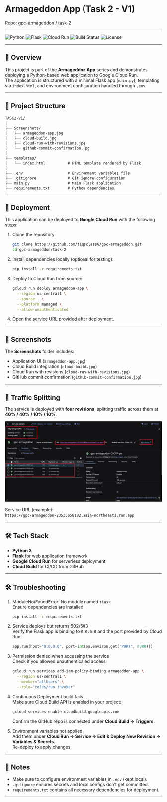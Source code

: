 # Armageddon App (Task 2 - V1)

Repo: [gpc-armageddon / task-2](https://github.com/tiqsclass6/gpc-armageddon/tree/task-2)

---

![Python](https://img.shields.io/badge/python-3.9%2B-blue?logo=python&logoColor=white)
![Flask](https://img.shields.io/badge/flask-webapp-green?logo=flask&logoColor=white)
![Cloud Run](https://img.shields.io/badge/Google%20Cloud-Run-4285F4?logo=googlecloud&logoColor=white)
![Build Status](https://img.shields.io/badge/build-passing-brightgreen)
![License](https://img.shields.io/badge/license-MIT-lightgrey)

---

## 📖 Overview

This project is part of the **Armageddon App** series and demonstrates deploying a Python-based web application to Google Cloud Run.  
The application is structured with a minimal Flask app (`main.py`), templating via `index.html`, and environment configuration handled through `.env`.

---

## 📂 Project Structure

```plaintext
TASK2-V1/
│
├── Screenshots/
│   ├── armageddon-app.jpg
│   ├── cloud-build.jpg
│   ├── cloud-run-with-revisions.jpg
│   └── github-commit-confirmation.jpg
│
├── templates/
│   └── index.html          # HTML template rendered by Flask
│
├── .env                    # Environment variables file
├── .gitignore              # Git ignore configuration
├── main.py                 # Main Flask application
├── requirements.txt        # Python dependencies
```

---

## 🚀 Deployment

This application can be deployed to **Google Cloud Run** with the following steps:

1. Clone the repository:

   ```bash
   git clone https://github.com/tiqsclass6/gpc-armageddon.git
   cd gpc-armageddon/task-2
   ```

1. Install dependencies locally (optional for testing):

   ```bash
   pip install -r requirements.txt
   ```

1. Deploy to Cloud Run from source:

   ```bash
   gcloud run deploy armageddon-app \
     --region us-central1 \
     --source . \
     --platform managed \
     --allow-unauthenticated
   ```

1. Open the service URL provided after deployment.

---

## 📸 Screenshots

The **Screenshots** folder includes:

- Application UI (`armageddon-app.jpg`)  
- Cloud Build integration (`cloud-build.jpg`)  
- Cloud Run with revisions (`cloud-run-with-revisions.jpg`)  
- GitHub commit confirmation (`github-commit-confirmation.jpg`)  

---

## 🔀 Traffic Splitting

The service is deployed with **four revisions**, splitting traffic across them at **40% / 40% / 10% / 10%**.

![Cloud Run Traffic Splitting](Screenshots/cloud-run-with-revisions.jpg)

Service URL (example):  
`https://gpc-armageddon-23535658182.asia-northeast1.run.app`

---

## 🛠️ Tech Stack

- **Python 3**  
- **Flask** for web application framework  
- **Google Cloud Run** for serverless deployment  
- **Cloud Build** for CI/CD from GitHub  

---

## 🛠️ Troubleshooting

1. ModuleNotFoundError: No module named `flask`  
   Ensure dependencies are installed:  

   ```bash
   pip install -r requirements.txt
   ```

1. Service deploys but returns 502/503  
   Verify the Flask app is binding to `0.0.0.0` and the port provided by Cloud Run:  

   ```python
   app.run(host="0.0.0.0", port=int(os.environ.get("PORT", 8080)))
   ```

1. Permission denied when accessing the service  
   Check if you allowed unauthenticated access:  

   ```bash
   gcloud run services add-iam-policy-binding armageddon-app \
     --region us-central1 \
     --member="allUsers" \
     --role="roles/run.invoker"
   ```

1. Continuous Deployment build fails  
   Make sure Cloud Build API is enabled in your project:  

   ```bash
   gcloud services enable cloudbuild.googleapis.com
   ```

   Confirm the GitHub repo is connected under **Cloud Build → Triggers**.

1. Environment variables not applied  
   Add them under **Cloud Run → Service → Edit & Deploy New Revision → Variables & Secrets**.  
   Re-deploy to apply changes.

---

## 📌 Notes

- Make sure to configure environment variables in `.env` (kept local).  
- `.gitignore` ensures secrets and local configs don’t get committed.  
- `requirements.txt` contains all necessary dependencies for deployment.  

---
